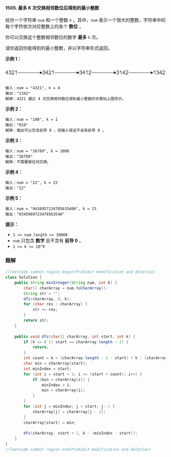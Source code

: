#### 1505. 最多 K 次交换相邻数位后得到的最小整数

给你一个字符串 `num` 和一个整数 `k` 。其中，`num` 表示一个很大的整数，字符串中的每个字符依次对应整数上的各个 **数位** 。

你可以交换这个整数相邻数位的数字 **最多** `k` 次。

请你返回你能得到的最小整数，并以字符串形式返回。

**示例 1：**

![img](./images/最多K次交换相邻数位后得到的最小整数/1.jpg)

```shell
输入：num = "4321", k = 4
输出："1342"
解释：4321 通过 4 次交换相邻数位得到最小整数的步骤如上图所示。
```

**示例 2：**

```shell
输入：num = "100", k = 1
输出："010"
解释：输出可以包含前导 0 ，但输入保证不会有前导 0 。
```

**示例 3：**

```shell
输入：num = "36789", k = 1000
输出："36789"
解释：不需要做任何交换。
```

**示例 4：**

```shell
输入：num = "22", k = 22
输出："22"
```

**示例 5：**

```shell
输入：num = "9438957234785635408", k = 23
输出："0345989723478563548"
```

**提示：**

- `1 <= num.length <= 30000`
- `num` 只包含 **数字** 且不含有 **前导 0** 。
- `1 <= k <= 10^9`



### 题解

```java
//leetcode submit region begin(Prohibit modification and deletion)
class Solution {
    public String minInteger(String num, int k) {
        char[] charArray = num.toCharArray();
        String str = "";
        dfs(charArray, 0, k);
        for (char res : charArray) {
            str += res;
        }
        return str;
    }

    public void dfs(char[] charArray, int start, int k) {
        if (k == 0 || start == charArray.length - 1) {
            return;
        }
        int count = k < (charArray.length - 1 - start) ? k : (charArray.length - 1 - start);
        char min = charArray[start];
        int minIndex = start;
        for (int i = start + 1; i <= (start + count); i++) {
            if (min > charArray[i]) {
                minIndex = i;
                min = charArray[i];
            }
        }
        for (int j = minIndex; j > start; j--) {
            charArray[j] = charArray[j - 1];
        }
        charArray[start] = min;

        dfs(charArray, start + 1, k - (minIndex - start));
    }
}
//leetcode submit region end(Prohibit modification and deletion)

```

